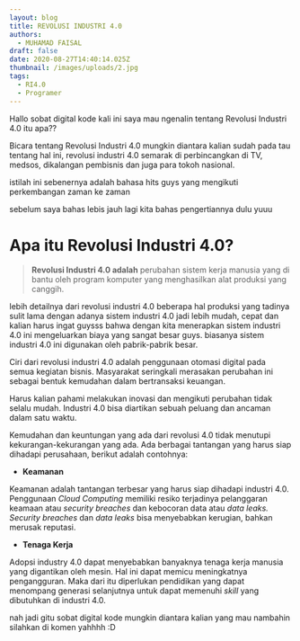 ```yaml
---
layout: blog
title: REVOLUSI INDUSTRI 4.0
authors:
  - MUHAMAD FAISAL
draft: false
date: 2020-08-27T14:40:14.025Z
thumbnail: /images/uploads/2.jpg
tags:
  - RI4.0
  - Programer
---
```

Hallo sobat digital kode kali ini saya mau ngenalin tentang Revolusi Industri 4.0 itu apa??

Bicara tentang Revolusi Industri 4.0 mungkin diantara kalian sudah pada tau tentang hal ini, revolusi industri 4.0 semarak di perbincangkan di TV, medsos, dikalangan pembisnis dan juga para tokoh nasional.

istilah ini sebenernya adalah bahasa hits guys yang mengikuti perkembangan zaman ke zaman 

sebelum saya bahas lebis jauh lagi kita bahas pengertiannya dulu yuuu

# Apa itu Revolusi Industri 4.0?

> **Revolusi Industri 4.0 adalah** perubahan sistem kerja manusia yang di bantu oleh program komputer yang menghasilkan alat produksi yang canggih.

lebih detailnya dari revolusi industri 4.0 beberapa hal produksi yang tadinya sulit lama dengan adanya sistem industri 4.0 jadi lebih mudah, cepat dan kalian harus ingat guysss bahwa dengan kita menerapkan sistem industri 4.0 ini mengeluarkan biaya yang sangat besar guys. biasanya sistem industri 4.0 ini digunakan oleh pabrik-pabrik besar.

Ciri dari revolusi industri 4.0 adalah penggunaan otomasi digital pada semua kegiatan bisnis. Masyarakat seringkali merasakan perubahan ini sebagai bentuk kemudahan dalam bertransaksi keuangan.

Harus kalian pahami melakukan inovasi dan mengikuti perubahan tidak selalu mudah. [](https://www.jurnal.id/blog/6-strategi-perusahaan-menghadapi-era-revolusi-industri-4-0/)Industri 4.0 bisa diartikan sebuah peluang dan ancaman dalam satu waktu.

Kemudahan dan keuntungan yang ada dari revolusi 4.0 tidak menutupi kekurangan-kekurangan yang ada. Ada berbagai tantangan yang harus siap dihadapi perusahaan, berikut adalah contohnya:

* **Keamanan**

Keamanan adalah tantangan terbesar yang harus siap dihadapi industri 4.0. Penggunaan *Cloud Computing* memiliki resiko terjadinya pelanggaran keamaan atau *security breaches* dan kebocoran data atau *data leaks.* *Security breaches* dan *data leaks* bisa menyebabkan kerugian, bahkan merusak reputasi.

* **Tenaga Kerja**

Adopsi industry 4.0 dapat menyebabkan banyaknya tenaga kerja manusia yang digantikan oleh mesin. Hal ini dapat memicu meningkatnya pengangguran. Maka dari itu diperlukan pendidikan yang dapat menompang generasi selanjutnya untuk dapat memenuhi *skill* yang dibutuhkan di industri 4.0.

nah jadi gitu sobat digital kode mungkin diantara kalian yang mau nambahin silahkan di komen yahhhh :D